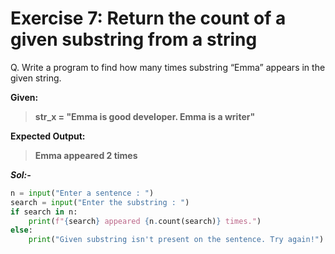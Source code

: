 # Exercise 7: Return the count of a given substring from a string

Q. Write a program to find how many times substring “Emma” appears in the given string.

**Given:**

> **str_x = "Emma is good developer. Emma is a writer"**

**Expected Output:**

> **Emma appeared 2 times**

***Sol:-***

```python
n = input("Enter a sentence : ")
search = input("Enter the substring : ")
if search in n:
    print(f"{search} appeared {n.count(search)} times.")
else:
    print("Given substring isn't present on the sentence. Try again!")
```
